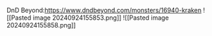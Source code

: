 DnD Beyond:https://www.dndbeyond.com/monsters/16940-kraken
![[Pasted image 20240924155853.png]]
![[Pasted image 20240924155858.png]]